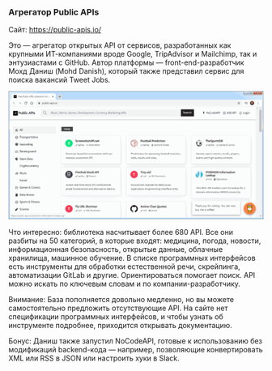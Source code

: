 ### Агрегатор Public APIs

Сайт: https://public-apis.io/

Это — агрегатор открытых API от сервисов, разработанных как крупными ИТ-компаниями вроде Google, TripAdvisor и Mailchimp, так и энтузиастами с GitHub. Автор платформы — front-end-разработчик Мохд Даниш (Mohd Danish), который также представил сервис для поиска вакансий Tweet Jobs.

![public apis](img/public-apis.png)

Что интересно: библиотека насчитывает более 680 API. Все они разбиты на 50 категорий, в которые входят: медицина, погода, новости, информационная безопасность, открытые данные, облачные хранилища, машинное обучение. В списке программных интерфейсов есть инструменты для обработки естественной речи, скрейпинга, автоматизации GitLab и другие. Ориентироваться помогает поиск. API можно искать по ключевым словам и по компании-разработчику.

Внимание: База пополняется довольно медленно, но вы можете самостоятельно предложить отсутствующие API. На сайте нет спецификации программных интерфейсов, и чтобы узнать об инструменте подробнее, приходится открывать документацию.

Бонус: Даниш также запустил NoCodeAPI, готовые к использованию без модификаций backend-кода — например, позволяющие конвертировать XML или RSS в JSON или настроить хуки в Slack.
